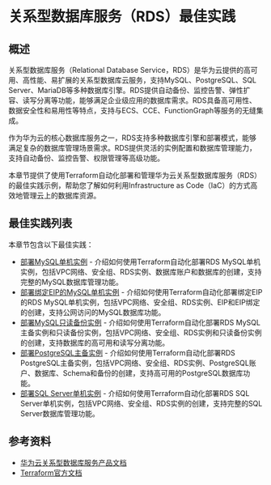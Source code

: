 # 关系型数据库服务（RDS）最佳实践

## 概述

关系型数据库服务（Relational Database Service，RDS）是华为云提供的高可用、高性能、易扩展的关系型数据库云服务，支持MySQL、PostgreSQL、SQL Server、MariaDB等多种数据库引擎。RDS提供自动备份、监控告警、弹性扩容、读写分离等功能，能够满足企业级应用的数据库需求。RDS具备高可用性、数据安全性和易用性等特点，支持与ECS、CCE、FunctionGraph等服务的无缝集成。

作为华为云的核心数据库服务之一，RDS支持多种数据库引擎和部署模式，能够满足复杂的数据库管理场景需求。RDS提供灵活的实例配置和数据库管理能力，支持自动备份、监控告警、权限管理等高级功能。

本章节提供了使用Terraform自动化部署和管理华为云关系型数据库服务（RDS）的最佳实践示例，帮助您了解如何利用Infrastructure as Code（IaC）的方式高效地管理云上的数据库资源。

## 最佳实践列表

本章节包含以下最佳实践：

* [部署MySQL单机实例](mysql_single_instance.md) - 介绍如何使用Terraform自动化部署RDS MySQL单机实例，包括VPC网络、安全组、RDS实例、数据库账户和数据库的创建，支持完整的MySQL数据库管理功能。
* [部署绑定EIP的MySQL单机实例](mysql_single_instance_with_eip.md) - 介绍如何使用Terraform自动化部署绑定EIP的RDS MySQL单机实例，包括VPC网络、安全组、RDS实例、EIP和EIP绑定的创建，支持公网访问的MySQL数据库功能。
* [部署MySQL只读备份实例](mysql_read_replica_instance.md) - 介绍如何使用Terraform自动化部署RDS MySQL主备实例和只读备份实例，包括VPC网络、安全组、RDS实例和只读备份实例的创建，支持数据库的高可用和读写分离功能。
* [部署PostgreSQL主备实例](postgresql_ha_instance.md) - 介绍如何使用Terraform自动化部署RDS PostgreSQL主备实例，包括VPC网络、安全组、RDS实例、PostgreSQL账户、数据库、Schema和备份的创建，支持高可用的PostgreSQL数据库功能。
* [部署SQL Server单机实例](sqlserver_single_instance.md) - 介绍如何使用Terraform自动化部署RDS SQL Server单机实例，包括VPC网络、安全组、RDS实例的创建，支持完整的SQL Server数据库管理功能。

## 参考资料

- [华为云关系型数据库服务产品文档](https://support.huaweicloud.com/rds/index.html)
- [Terraform官方文档](https://www.terraform.io/docs/index.html)

